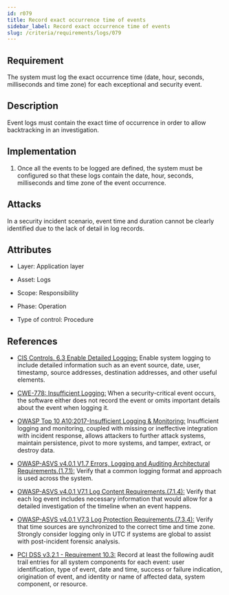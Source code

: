 ```yaml
---
id: r079
title: Record exact occurrence time of events
sidebar_label: Record exact occurrence time of events
slug: /criteria/requirements/logs/079
---
```


## Requirement

The system must log
the exact occurrence time
(date, hour, seconds, milliseconds and time zone)
for each exceptional
and security event.

## Description

Event logs
must contain the exact time of occurrence
in order to allow backtracking
in an investigation.

## Implementation

1. Once all the events
to be logged are defined,
the system must be configured
so that these logs contain the date,
hour, seconds, milliseconds
and time zone of the event occurrence.

## Attacks

In a security incident scenario,
event time and duration
cannot be clearly identified
due to the lack of detail in log records.

## Attributes

- Layer: Application layer

- Asset: Logs

- Scope: Responsibility

- Phase: Operation

- Type of control: Procedure

## References

- [CIS Controls. 6.3 Enable Detailed Logging:](https://www.cisecurity.org/controls/)
Enable system logging
to include detailed information
such as an event source,
date, user, timestamp,
source addresses, destination addresses,
and other useful elements.

- [CWE-778: Insufficient Logging:](https://cwe.mitre.org/data/definitions/778.html)
When a security-critical event occurs,
the software either does not record the event
or omits important details
about the event when logging it.

- [OWASP Top 10 A10:2017-Insufficient Logging & Monitoring:](https://owasp.org/www-project-top-ten/OWASP_Top_Ten_2017/Top_10-2017_A10-Insufficient_Logging%252526Monitoring)
Insufficient logging and monitoring,
coupled with missing
or ineffective integration
with incident response,
allows attackers to further attack systems,
maintain persistence,
pivot to more systems,
and tamper, extract,
or destroy data.

- [OWASP-ASVS v4.0.1 V1.7 Errors, Logging and Auditing Architectural Requirements.(1.7.1):](https://owasp.org/www-pdf-archive/OWASP_Application_Security_Verification_Standard_4.0-en.pdf)
Verify that a common logging format
and approach is used across the system.

- [OWASP-ASVS v4.0.1 V7.1 Log Content Requirements.(7.1.4):](https://owasp.org/www-pdf-archive/OWASP_Application_Security_Verification_Standard_4.0-en.pdf)
Verify that each log event
includes necessary information
that would allow for a detailed investigation
of the timeline
when an event happens.

- [OWASP-ASVS v4.0.1 V7.3 Log Protection Requirements.(7.3.4):](https://owasp.org/www-pdf-archive/OWASP_Application_Security_Verification_Standard_4.0-en.pdf)
Verify that time sources
are synchronized to the correct time
and time zone.
Strongly consider logging only
in UTC if systems are global to assist
with post-incident forensic analysis.

- [PCI DSS v3.2.1 - Requirement 10.3:](https://www.pcisecuritystandards.org/documents/PCI_DSS_v3-2-1.pdf)
Record at least the following audit trail entries
for all system components
for each event: user identification,
type of event, date and time,
success or failure indication,
origination of event,
and identity or name of affected data,
system component, or resource.
